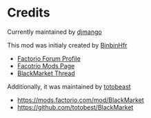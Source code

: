 # Credits

Currently maintained by [djmango](https://github.com/djmango)

This mod was initialy created by [BinbinHfr](https://mods.factorio.com/user/binbinhfr)
- [Factorio Forum Profile](https://forums.factorio.com/memberlist.php?mode=viewprofile&u=14267&-sid=f9c6cba7d2ee3384bf1f939a4fe50bb9)
- [Facotrio Mods Page](https://mods.factorio.com/mods/binbinhfr/BlackMarket)
- [BlackMarket Thread](https://forums.factorio.com/viewtopic.php?f=92&t=30889)

Additionally, it was maintained by [totobeast](https://github.com/totobest/)
- https://mods.factorio.com/mod/BlackMarket
- https://github.com/totobest/BlackMarket
